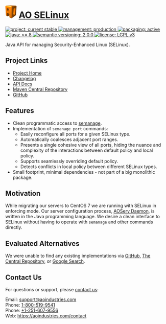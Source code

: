 # [<img src="ao-logo.png" alt="AO Logo" width="35" height="40">](https://github.com/aoindustries) [AO SELinux](https://github.com/aoindustries/ao-selinux)
<p>
	<a href="https://aoindustries.com/life-cycle#project-current-stable">
		<img src="https://aoindustries.com/ao-badges/project-current-stable.svg" alt="project: current stable" />
	</a>
	<a href="https://aoindustries.com/life-cycle#management-production">
		<img src="https://aoindustries.com/ao-badges/management-production.svg" alt="management: production" />
	</a>
	<a href="https://aoindustries.com/life-cycle#packaging-active">
		<img src="https://aoindustries.com/ao-badges/packaging-active.svg" alt="packaging: active" />
	</a>
	<br />
	<a href="https://docs.oracle.com/javase/8/docs/api/">
		<img src="https://aoindustries.com/ao-badges/java-8.svg" alt="java: &gt;= 8" />
	</a>
	<a href="http://semver.org/spec/v2.0.0.html">
		<img src="https://aoindustries.com/ao-badges/semver-2.0.0.svg" alt="semantic versioning: 2.0.0" />
	</a>
	<a href="https://www.gnu.org/licenses/lgpl-3.0">
		<img src="https://aoindustries.com/ao-badges/license-lgpl-3.0.svg" alt="license: LGPL v3" />
	</a>
</p>

Java API for managing Security-Enhanced Linux (SELinux).

## Project Links
* [Project Home](https://aoindustries.com/ao-selinux/)
* [Changelog](https://aoindustries.com/ao-selinux/changelog)
* [API Docs](https://aoindustries.com/ao-selinux/apidocs/)
* [Maven Central Repository](https://search.maven.org/artifact/com.aoindustries/ao-selinux)
* [GitHub](https://github.com/aoindustries/ao-selinux)

## Features
* Clean programmatic access to [semanage](https://fedoraproject.org/wiki/SELinux/semanage).
* Implementation of `semanage port` commands:
    * Easily reconfigure all ports for a given SELinux type.
    * Automatically coalesces adjacent port ranges.
    * Presents a single cohesive view of all ports, hiding the nuance and complexity of the interactions between default policy and local policy.
    * Supports seamlessly overriding default policy.
    * Detects conflicts in local policy between different SELinux types.
* Small footprint, minimal dependencies - not part of a big monolithic package.

## Motivation
While migrating our servers to CentOS 7 we are running with SELinux in enforcing mode.  Our server configuration process, [AOServ Daemon](https://github.com/aoindustries/aoserv-daemon), is written in the Java programming language.  We desire a clean interface to SELinux without having to operate with `semanage` and other commands directly.

## Evaluated Alternatives
We were unable to find any existing implementations via [GitHub](https://github.com/search?utf8=%E2%9C%93&q=java+selinux&type=Repositories&ref=searchresults), [The Central Repository](http://search.maven.org/#search|ga|1|selinux), or [Google Search](https://www.google.com/search?q=java+api+for+selinux).

## Contact Us
For questions or support, please [contact us](https://aoindustries.com/contact):

Email: [support@aoindustries.com](mailto:support@aoindustries.com)  
Phone: [1-800-519-9541](tel:1-800-519-9541)  
Phone: [+1-251-607-9556](tel:+1-251-607-9556)  
Web: https://aoindustries.com/contact

